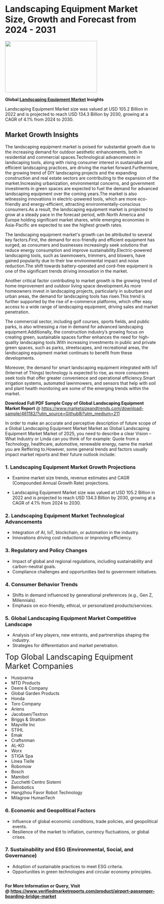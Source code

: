 <H1>Landscaping Equipment Market Size, Growth and Forecast from 2024 - 2031</H1><img class="aligncenter size-medium wp-image-584254" src="https://thirdeyenews.in/wp-content/uploads/2024/09/Global-Market-Research-300x168.jpeg" alt="" width="300" height="168" /><p><strong>Global&nbsp;<a href="https://www.marketsizeandtrends.com/download-sample/461182/?utm_source=Github8j?utm_medium=211">Landscaping Equipment Market</a> Insights</strong></p><p>Landscaping Equipment Market size was valued at USD 105.2 Billion in 2022 and is projected to reach USD 134.3 Billion by 2030, growing at a CAGR of 4.1% from 2024 to 2030.</p><p><h2>Market Growth Insights</h2> <p>The landscaping equipment market is poised for substantial growth due to the increasing demand for outdoor aesthetic enhancements, both in residential and commercial spaces.Technological advancements in landscaping tools, along with rising consumer interest in sustainable and efficient landscaping practices, are driving the market forward.Furthermore, the growing trend of DIY landscaping projects and the expanding construction and real estate sectors are contributing to the expansion of the market.Increasing urbanization, environmental concerns, and government investments in green spaces are expected to fuel the demand for advanced landscaping equipment over the coming years.The market is also witnessing innovations in electric-powered tools, which are more eco-friendly and energy-efficient, attracting environmentally-conscious consumers.As a result, the landscaping equipment market is projected to grow at a steady pace in the forecast period, with North America and Europe holding significant market shares, while emerging economies in Asia-Pacific are expected to see the highest growth rates.</p> <p>The landscaping equipment market's growth can be attributed to several key factors.First, the demand for eco-friendly and efficient equipment has surged, as consumers and businesses increasingly seek solutions that reduce energy consumption and improve sustainability.Electric-powered landscaping tools, such as lawnmowers, trimmers, and blowers, have gained popularity due to their low environmental impact and noise reduction.The shift towards battery-operated and cord-free equipment is one of the significant trends driving innovation in the market.</p> <p>Another critical factor contributing to market growth is the growing trend of home improvement and outdoor living space development.As more homeowners invest in landscaping projects, particularly in suburban and urban areas, the demand for landscaping tools has risen.This trend is further supported by the rise of e-commerce platforms, which offer easy access to a wide range of landscaping equipment, driving sales and market penetration.</p> <p>The commercial sector, including golf courses, sports fields, and public parks, is also witnessing a rise in demand for advanced landscaping equipment.Additionally, the construction industry’s growing focus on creating green, sustainable spaces further enhances the need for high-quality landscaping tools.With increasing investments in public and private green spaces, such as parks, streetscapes, and recreational areas, the landscaping equipment market continues to benefit from these developments.</p> <p>Moreover, the demand for smart landscaping equipment integrated with IoT (Internet of Things) technology is expected to rise, as more consumers seek tools that offer greater convenience and operational efficiency.Smart irrigation systems, automated lawnmowers, and sensors that help with soil and plant health monitoring are some of the emerging trends within the market.</p> <p><span class=""><strong>Download Full PDF Sample Copy of Global Landscaping Equipment Market Report</strong> @ <a href="https://www.marketsizeandtrends.com/download-sample/461182/?utm_source=Github8j?utm_medium=211" target="_blank">https://www.marketsizeandtrends.com/download-sample/461182/?utm_source=Github8j?utm_medium=211</a></span></p><p>In order to make an accurate and perceptive description of future scope of a Global&nbsp;Landscaping Equipment Market Market as Global&nbsp;Landscaping Equipment Market Market of 2025, you need to describe a clear Vision &ndash; What Industry or Linda can you think of for example: Quote from a Technology, healthcare, automotive, renewable energy, name the market you are Reffering to.However, some general trends and factors usually impact market reports and their future outlook include:</p><h3>1.&nbsp;<strong>Landscaping Equipment Market Growth Projections</strong></h3><ul><li>Examine market size trends, revenue estimates and CAGR (Compounded Annual Growth Rate) projections.</li><li><p>Landscaping Equipment Market size was valued at USD 105.2 Billion in 2022 and is projected to reach USD 134.3 Billion by 2030, growing at a CAGR of 4.1% from 2024 to 2030.</p></li></ul><h3>2.&nbsp;<strong>Landscaping Equipment Market Technological Advancements</strong></h3><ul><li>Integration of AI, IoT, blockchain, or automation in the industry.</li><li>Innovations driving cost reductions or improving efficiency.</li></ul><h3>3.&nbsp;<strong>Regulatory and Policy Changes</strong></h3><ul><li>Impact of global and regional regulations, including sustainability and carbon-neutral goals.</li><li>Compliance challenges and opportunities tied to government initiatives.</li></ul><h3>4.&nbsp;<strong>Consumer Behavior Trends</strong></h3><ul><li>Shifts in demand influenced by generational preferences (e.g., Gen Z, Millennials).</li><li>Emphasis on eco-friendly, ethical, or personalized products/services.</li></ul><h3>5.&nbsp;<strong>Global Landscaping Equipment Market Competitive Landscape</strong></h3><ul><li>Analysis of key players, new entrants, and partnerships shaping the industry.</li><li>Strategies for differentiation and market penetration.</li></ul><p data-pm-slice="1 1 []"><span style="color: inherit; font-family: inherit; font-size: 25px;">Top Global Landscaping Equipment Market Companies</span></p><div class="" data-test-id=""><p><li>Husqvarna</li><li> MTD Products</li><li> Deere & Company</li><li> Global Garden Products</li><li> Honda</li><li> Toro Company</li><li> Ariens</li><li> Jacobsen/Textron</li><li> Briggs & Stratton</li><li> Mayville Inc</li><li> STIHL</li><li> Emak</li><li> Craftsnman</li><li> AL-KO</li><li> Worx</li><li> STIGA Spa</li><li> Linea Tielle</li><li> Robomow</li><li> Bosch</li><li> Mamibot</li><li> Zucchetti Centro Sistemi</li><li> Belrobotics</li><li> Hangzhou Favor Robot Technology</li><li> Milagrow HumanTech</li></p></div><h3>6.&nbsp;<strong>Economic and Geopolitical Factors</strong></h3><ul><li>Influence of global economic conditions, trade policies, and geopolitical events.</li><li>Resilience of the market to inflation, currency fluctuations, or global crises.</li></ul><h3>7.&nbsp;<strong>Sustainability and ESG (Environmental, Social, and Governance)</strong></h3><ul><li>Adoption of sustainable practices to meet ESG criteria.</li><li>Opportunities in green technologies and circular economy principles.</li></ul><h2><strong style="font-size: 14px;">For More Information or Query, Visit @&nbsp;</strong><a style="background-color: #ffffff; font-size: 14px;" href="https://www.marketsizeandtrends.com/report/landscaping-equipment-market/" target="_blank">https://www.verifiedmarketreports.com/product/airport-passenger-boarding-bridge-market</a></h2>